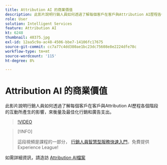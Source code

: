 ```yaml
---
title: Attribution AI 的商業價值
description: 此影片說明行銷人員如何透過了解每個客戶在客戶與Attribution AI歷程各個階段的互動所產生的影響，來衡量及最佳化行銷和廣告支出。
role: User
solution: Intelligent Services
feature: Attribution AI
kt: 6248
thumbnail: 40375.jpg
exl-id: 12aa5c9a-ac48-4506-bbe7-14106fc17675
source-git-commit: cc7a77c4dd380ae1bc23dc75608e8e2224dfe78c
workflow-type: tm+mt
source-wordcount: '115'
ht-degree: 8%

---
```


# Attribution AI 的商業價值

此影片說明行銷人員如何透過了解每個客戶在客戶與Attribution AI歷程各個階段的互動所產生的影響，來衡量及最佳化行銷和廣告支出。

>[!VIDEO](https://video.tv.adobe.com/v/40375?quality=12&learn=on)

>[!INFO]
>
> 這段視頻是課程的一部分， [行銷人員智慧型服務快速入門](https://experienceleague.adobe.com/?recommended=ExperiencePlatform-U-1-2020.1.intelligentservices)，免費提供Experience League!

如需詳細資訊，請造訪 [Attribution AI檔案](https://experienceleague.adobe.com/docs/experience-platform/intelligent-services/attribution-ai/overview.html)

